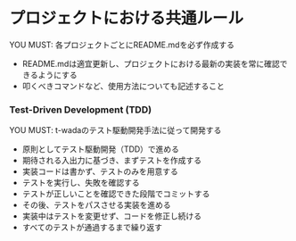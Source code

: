# プロジェクトにおける共通ルール
YOU MUST: 各プロジェクトごとにREADME.mdを必ず作成する
- README.mdは適宜更新し、プロジェクトにおける最新の実装を常に確認できるようにする
- 叩くべきコマンドなど、使用方法についても記述すること

### Test-Driven Development (TDD)
YOU MUST: t-wadaのテスト駆動開発手法に従って開発する
- 原則としてテスト駆動開発（TDD）で進める
- 期待される入出力に基づき、まずテストを作成する
- 実装コードは書かず、テストのみを用意する
- テストを実行し、失敗を確認する
- テストが正しいことを確認できた段階でコミットする
- その後、テストをパスさせる実装を進める
- 実装中はテストを変更せず、コードを修正し続ける
- すべてのテストが通過するまで繰り返す